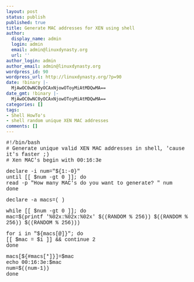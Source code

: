 ```yaml
---
layout: post
status: publish
published: true
title: Generate MAC addresses for XEN using shell
author:
  display_name: admin
  login: admin
  email: admin@linuxdynasty.org
  url: ''
author_login: admin
author_email: admin@linuxdynasty.org
wordpress_id: 90
wordpress_url: http://linuxdynasty.org/?p=90
date: !binary |-
  MjAwOC0wNC0yOCAxNjowOToyMiAtMDQwMA==
date_gmt: !binary |-
  MjAwOC0wNC0yOCAxNjowOToyMiAtMDQwMA==
categories: []
tags:
- Shell HowTo's
- shell random unique XEN MAC addresses
comments: []
---
```

<p><span style="font-family: courier new;">#!/bin/bash<br /># Generate unique valid XEN MAC addresses in shell, 'cause it's faster ;)<br /># Xen MAC's begin with 00:16:3e</span></p>
<p><span style="font-family: courier new;">declare -i num="${1:-0}"<br />until [[ $num -gt 0 ]]; do<br /> read -p "How many MAC's do you want to generate? " num<br />done</span></p>
<p><span style="font-family: courier new;">declare -a macs=( )</span></p>
<p><span style="font-family: courier new;">while [[ $num -gt 0 ]]; do<br /> mac=$(printf '%02x:%02x:%02x' $((RANDOM % 256)) $((RANDOM % 256)) $((RANDOM % 256)))</span></p>
<p><span style="font-family: courier new;"> for i in "${macs[@]}"; do<br /> [[ $mac = $i ]] &amp;&amp; continue 2<br /> done</span></p>
<p><span style="font-family: courier new;"> macs[${#macs[*]}]=$mac<br /> echo 00:16:3e:$mac<br /> num=$((num-1))<br />done</span></p>
